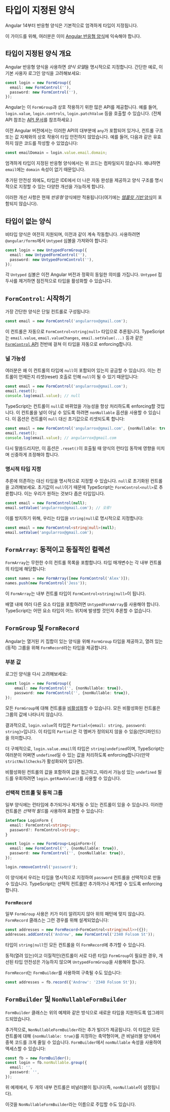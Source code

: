 # 타입이 지정된 양식

Angular 14부터 반응형 양식은 기본적으로 엄격하게 타입이 지정됩니다.

이 가이드를 위해, 여러분은 이미 [Angular 반응형 양식](guide/forms/reactive-forms)에 익숙해야 합니다.

## 타입이 지정된 양식 개요

<docs-video src="https://www.youtube.com/embed/L-odCf4MfJc" alt="Angular의 타입이 지정된 양식" />

Angular 반응형 양식을 사용하면 *양식 모델*을 명시적으로 지정합니다. 간단한 예로, 이 기본 사용자 로그인 양식을 고려해보세요:

```ts
const login = new FormGroup({
  email: new FormControl(''),
  password: new FormControl(''),
});
```

Angular는 이 `FormGroup`과 상호 작용하기 위한 많은 API를 제공합니다. 예를 들어, `login.value`, `login.controls`, `login.patchValue` 등을 호출할 수 있습니다. (전체 API 참조는 [API 문서](api/forms/FormGroup)를 참조하세요.)

이전 Angular 버전에서는 이러한 API의 대부분에 `any`가 포함되어 있거나, 컨트롤 구조 또는 값 자체와의 상호 작용이 타입 안전하지 않았습니다. 예를 들어, 다음과 같은 유효하지 않은 코드를 작성할 수 있었습니다:

```ts
const emailDomain = login.value.email.domain;
```

엄격하게 타입이 지정된 반응형 양식에서는 위 코드는 컴파일되지 않습니다. 왜냐하면 `email`에는 `domain` 속성이 없기 때문입니다.

추가된 안전성 외에도, 타입은 IDE에서 더 나은 자동 완성을 제공하고 양식 구조를 명시적으로 지정할 수 있는 다양한 개선을 가능하게 합니다.

이러한 개선 사항은 현재 *반응형* 양식에만 적용됩니다(여기에는 [*템플릿 기반* 양식](guide/forms/template-driven-forms)이 포함되지 않습니다).

## 타입이 없는 양식

비타입 양식은 여전히 지원되며, 이전과 같이 계속 작동합니다. 사용하려면 `@angular/forms`에서 `Untyped` 심볼을 가져와야 합니다:

```ts
const login = new UntypedFormGroup({
  email: new UntypedFormControl(''),
  password: new UntypedFormControl(''),
});
```

각 `Untyped` 심볼은 이전 Angular 버전과 정확히 동일한 의미를 가집니다. `Untyped` 접두사를 제거하면 점진적으로 타입을 활성화할 수 있습니다.

## `FormControl`: 시작하기

가장 간단한 양식은 단일 컨트롤로 구성됩니다:

```ts
const email = new FormControl('angularrox@gmail.com');
```

이 컨트롤은 자동으로 `FormControl<string|null>` 타입으로 추론됩니다. TypeScript는 `email.value`, `email.valueChanges`, `email.setValue(...)` 등과 같은 [`FormControl` API](api/forms/FormControl) 전반에 걸쳐 이 타입을 자동으로 enforcing합니다.

### 널 가능성

여러분은 왜 이 컨트롤의 타입에 `null`이 포함되어 있는지 궁금할 수 있습니다. 이는 컨트롤이 언제든지 리셋(reset) 호출로 인해 `null`이 될 수 있기 때문입니다:

```ts
const email = new FormControl('angularrox@gmail.com');
email.reset();
console.log(email.value); // null
```

TypeScript는 컨트롤이 `null`로 바뀌었을 가능성을 항상 처리하도록 enforcing할 것입니다. 이 컨트롤을 널이 아닐 수 있도록 하려면 `nonNullable` 옵션을 사용할 수 있습니다. 이 옵션은 컨트롤이 `null` 대신 초기값으로 리셋되도록 합니다:

```ts
const email = new FormControl('angularrox@gmail.com', {nonNullable: true});
email.reset();
console.log(email.value); // angularrox@gmail.com
```

다시 말씀드리지만, 이 옵션은 `.reset()`이 호출될 때 양식의 런타임 동작에 영향을 미치며 신중하게 조정해야 합니다.

### 명시적 타입 지정

추론에 의존하는 대신 타입을 명시적으로 지정할 수 있습니다. `null`로 초기화된 컨트롤을 고려해보세요. 초기값이 `null`이기 때문에 TypeScript는 `FormControl<null>`로 추론합니다. 이는 우리가 원하는 것보다 좁은 타입입니다.

```ts
const email = new FormControl(null);
email.setValue('angularrox@gmail.com'); // 오류!
```

이를 방지하기 위해, 우리는 타입을 `string|null`로 명시적으로 지정합니다:

```ts
const email = new FormControl<string|null>(null);
email.setValue('angularrox@gmail.com');
```

## `FormArray`: 동적이고 동질적인 컬렉션

`FormArray`는 무한한 수의 컨트롤 목록을 포함합니다. 타입 매개변수는 각 내부 컨트롤의 타입에 해당합니다:

```ts
const names = new FormArray([new FormControl('Alex')]);
names.push(new FormControl('Jess'));
```

이 `FormArray`는 내부 컨트롤 타입이 `FormControl<string|null>`이 됩니다.

배열 내에 여러 다른 요소 타입을 포함하려면 `UntypedFormArray`를 사용해야 합니다. TypeScript는 어떤 요소 타입이 어느 위치에 발생할 것인지 추론할 수 없습니다.

## `FormGroup` 및 `FormRecord`

Angular는 열거된 키 집합이 있는 양식을 위해 `FormGroup` 타입을 제공하고, 열려 있는(동적) 그룹을 위해 `FormRecord`라는 타입을 제공합니다.

### 부분 값

로그인 양식을 다시 고려해보세요:

```ts
const login = new FormGroup({
    email: new FormControl('', {nonNullable: true}),
    password: new FormControl('', {nonNullable: true}),
});
```

모든 `FormGroup`에 대해 컨트롤을 [비활성화](api/forms/FormGroup)할 수 있습니다. 모든 비활성화된 컨트롤은 그룹의 값에 나타나지 않습니다.

결과적으로, `login.value`의 타입은 `Partial<{email: string, password: string}>`입니다. 이 타입의 `Partial`은 각 멤버가 정의되지 않을 수 있음(언디파인드)을 의미합니다.

더 구체적으로, `login.value.email`의 타입은 `string|undefined`이며, TypeScript는 여러분이 어쩌면 `undefined`일 수 있는 값을 처리하도록 enforcing합니다(만약 `strictNullChecks`가 활성화되어 있다면).

비활성화된 컨트롤의 값을 포함하여 값을 접근하고, 따라서 가능성 있는 `undefined` 필드를 우회하려면 `login.getRawValue()`를 사용할 수 있습니다.

### 선택적 컨트롤 및 동적 그룹

일부 양식에는 런타임에 추가되거나 제거될 수 있는 컨트롤이 있을 수 있습니다. 이러한 컨트롤은 *선택적 필드*를 사용하여 표현할 수 있습니다:

```ts
interface LoginForm {
  email: FormControl<string>;
  password?: FormControl<string>;
}

const login = new FormGroup<LoginForm>({
  email: new FormControl('', {nonNullable: true}),
  password: new FormControl('', {nonNullable: true}),
});

login.removeControl('password');
```

이 양식에서 우리는 타입을 명시적으로 지정하여 `password` 컨트롤을 선택적으로 만들 수 있습니다. TypeScript는 선택적 컨트롤만 추가하거나 제거할 수 있도록 enforcing합니다.

### `FormRecord`

일부 `FormGroup` 사용은 키가 미리 알려지지 않아 위의 패턴에 맞지 않습니다. `FormRecord` 클래스는 그런 경우를 위해 설계되었습니다:

```ts
const addresses = new FormRecord<FormControl<string|null>>({});
addresses.addControl('Andrew', new FormControl('2340 Folsom St'));
```

타입이 `string|null`인 모든 컨트롤을 이 `FormRecord`에 추가할 수 있습니다.

동적(열려 있는)이고 이질적인(컨트롤이 서로 다른 타입) `FormGroup`이 필요한 경우, 개선된 타입 안전성은 가능하지 않으며 `UntypedFormGroup`을 사용해야 합니다.

`FormRecord`는 `FormBuilder`를 사용하여 구축될 수도 있습니다:

```ts
const addresses = fb.record({'Andrew': '2340 Folsom St'});
```

## `FormBuilder` 및 `NonNullableFormBuilder`

`FormBuilder` 클래스는 위의 예제와 같은 방식으로 새로운 타입을 지원하도록 업그레이드되었습니다.

추가적으로, `NonNullableFormBuilder`라는 추가 빌더가 제공됩니다. 이 타입은 모든 컨트롤에 대해 `{nonNullable: true}`를 지정하는 축약형이며, 큰 비널러블 양식에서 중복 코드를 크게 줄일 수 있습니다. `FormBuilder`에서 `nonNullable` 속성을 사용하여 액세스할 수 있습니다:

```ts
const fb = new FormBuilder();
const login = fb.nonNullable.group({
  email: '',
  password: '',
});
```

위 예제에서, 두 개의 내부 컨트롤은 비널러블이 됩니다(즉, `nonNullable`이 설정됩니다).

이것을 `NonNullableFormBuilder`라는 이름으로 주입할 수도 있습니다.